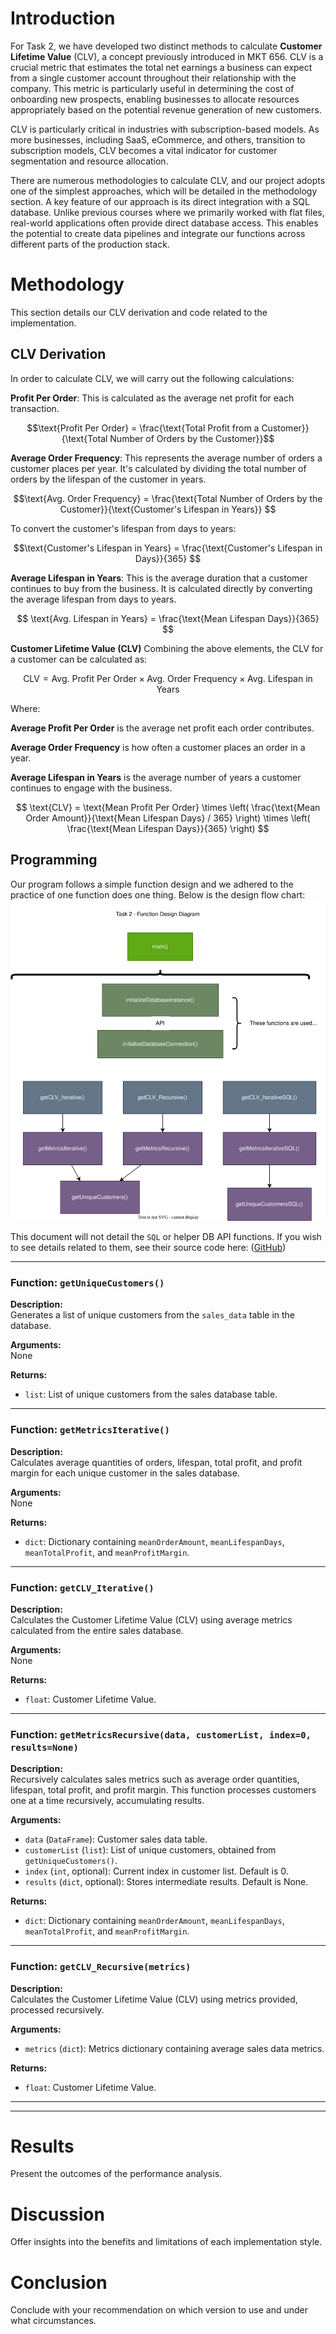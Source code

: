 # Introduction
For Task 2, we have developed two distinct methods to calculate **Customer Lifetime Value** (CLV), a concept previously introduced in MKT 656. CLV is a crucial metric that estimates the total net earnings a business can expect from a single customer account throughout their relationship with the company. This metric is particularly useful in determining the cost of onboarding new prospects, enabling businesses to allocate resources appropriately based on the potential revenue generation of new customers.

CLV is particularly critical in industries with subscription-based models. As more businesses, including SaaS, eCommerce, and others, transition to subscription models, CLV becomes a vital indicator for customer segmentation and resource allocation.

There are numerous methodologies to calculate CLV, and our project adopts one of the simplest approaches, which will be detailed in the methodology section. A key feature of our approach is its direct integration with a SQL database. Unlike previous courses where we primarily worked with flat files, real-world applications often provide direct database access. This enables the potential to create data pipelines and integrate our functions across different parts of the production stack. 


# Methodology 
This section details our CLV derivation and code related to the implementation.

## CLV Derivation

In order to calculate CLV, we will carry out the following calculations:

**Profit Per Order**: This is calculated as the average net profit for each transaction.

$$\text{Profit Per Order} = \frac{\text{Total Profit from a Customer}}{\text{Total Number of Orders by the Customer}}$$

**Average Order Frequency**: This represents the average number of orders a customer places per year. It's calculated by dividing the total number of orders by the lifespan of the customer in years.

$$\text{Avg. Order Frequency} = \frac{\text{Total Number of Orders by the Customer}}{\text{Customer's Lifespan in Years}} $$

To convert the customer's lifespan from days to years:

$$\text{Customer's Lifespan in Years} = \frac{\text{Customer's Lifespan in Days}}{365} $$

**Average Lifespan in Years**: This is the average duration that a customer continues to buy from the business. It is calculated directly by converting the average lifespan from days to years.

$$ \text{Avg. Lifespan in Years} = \frac{\text{Mean Lifespan Days}}{365} $$

**Customer Lifetime Value (CLV)**
Combining the above elements, the CLV for a customer can be calculated as:

$$ \text{CLV} = \text{Avg. Profit Per Order} \times \text{Avg. Order Frequency} \times \text{Avg. Lifespan in Years} $$

Where:

**Average Profit Per Order** is the average net profit each order contributes.

**Average Order Frequency** is how often a customer places an order in a year.

**Average Lifespan in Years** is the average number of years a customer continues to engage with the business.

$$ \text{CLV} = \text{Mean Profit Per Order} \times \left( \frac{\text{Mean Order Amount}}{\text{Mean Lifespan Days} / 365} \right) \times \left( \frac{\text{Mean Lifespan Days}}{365} \right) $$

## Programming

Our program follows a simple function design and we adhered to the practice of one function does one thing. Below is the design flow chart:
![Function Design Flow Chart](Task2_Functions_Flow.svg)

This document will not detail the `SQL` or helper DB API functions. If you wish to see details related to them, see their source code here: ([GitHub](https://github.com/Musiik-fn/622-Final-Project/blob/main/Task%202/Task2.py))

---
### Function: `getUniqueCustomers()`
**Description:**  
Generates a list of unique customers from the `sales_data` table in the database.

**Arguments:**  
None

**Returns:**  
- `list`: List of unique customers from the sales database table.

---

### Function: `getMetricsIterative()`
**Description:**  
Calculates average quantities of orders, lifespan, total profit, and profit margin for each unique customer in the sales database.

**Arguments:**  
None

**Returns:**  
- `dict`: Dictionary containing `meanOrderAmount`, `meanLifespanDays`, `meanTotalProfit`, and `meanProfitMargin`.

---

### Function: `getCLV_Iterative()`
**Description:**  
Calculates the Customer Lifetime Value (CLV) using average metrics calculated from the entire sales database.

**Arguments:**  
None

**Returns:**  
- `float`: Customer Lifetime Value.

---

### Function: `getMetricsRecursive(data, customerList, index=0, results=None)`
**Description:**  
Recursively calculates sales metrics such as average order quantities, lifespan, total profit, and profit margin. This function processes customers one at a time recursively, accumulating results.

**Arguments:**  
- `data` (`DataFrame`): Customer sales data table.
- `customerList` (`list`): List of unique customers, obtained from `getUniqueCustomers()`.
- `index` (`int`, optional): Current index in customer list. Default is 0.
- `results` (`dict`, optional): Stores intermediate results. Default is None.

**Returns:**  
- `dict`: Dictionary containing `meanOrderAmount`, `meanLifespanDays`, `meanTotalProfit`, and `meanProfitMargin`.

---

### Function: `getCLV_Recursive(metrics)`
**Description:**  
Calculates the Customer Lifetime Value (CLV) using metrics provided, processed recursively.

**Arguments:**  
- `metrics` (`dict`): Metrics dictionary containing average sales data metrics.

**Returns:**  
- `float`: Customer Lifetime Value.

---
---



# Results 
Present the outcomes of the performance analysis.


# Discussion 
Offer insights into the benefits and limitations of each implementation style.


# Conclusion 
Conclude with your recommendation on which version to use and under what circumstances.

